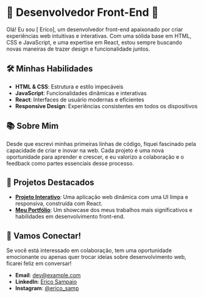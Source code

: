 # 🌟 Desenvolvedor Front-End 🌟

Olá! Eu sou [ Erico], um desenvolvedor front-end apaixonado por criar experiências web intuitivas e interativas. Com uma sólida base em HTML, CSS e JavaScript, e uma expertise em React, estou sempre buscando novas maneiras de trazer design e funcionalidade juntos.

## 🛠️ Minhas Habilidades

- **HTML & CSS**: Estrutura e estilo impecáveis
- **JavaScript**: Funcionalidades dinâmicas e interativas
- **React**: Interfaces de usuário modernas e eficientes
- **Responsive Design**: Experiências consistentes em todos os dispositivos

## 📚 Sobre Mim

Desde que escrevi minhas primeiras linhas de código, fiquei fascinado pela capacidade de criar e inovar na web. Cada projeto é uma nova oportunidade para aprender e crescer, e eu valorizo a colaboração e o feedback como partes essenciais desse processo. 

## 🌟 Projetos Destacados

- **[Projeto Interativo](https://github.com/seu-usuario/projeto-interativo)**: Uma aplicação web dinâmica com uma UI limpa e responsiva, construída com React.
- **[Meu Portfólio](https://github.com/seu-usuario/portfolio)**: Um showcase dos meus trabalhos mais significativos e habilidades em desenvolvimento front-end.

## 🤝 Vamos Conectar!

Se você está interessado em colaboração, tem uma oportunidade emocionante ou apenas quer trocar ideias sobre desenvolvimento web, ficarei feliz em conversar!

- **Email**: dev@example.com
- **LinkedIn**: [Erico Sampaio]([https://www.linkedin.com/in/seu-usuario](https://www.linkedin.com/in/érico-sampaio-99bb19271/))
- **Instagram**: [@erico_samp]([https://twitter.com/seu_usuario](https://www.instagram.com/erico_samp/))
